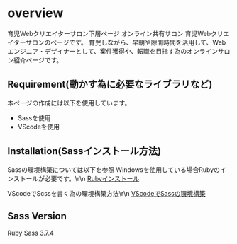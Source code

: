 # overview
育児Webクリエイターサロン下層ページ
オンライン共有サロン 育児Webクリエイターサロンのページです。
育児しながら、早朝や隙間時間を活用して、Webエンジニア・デザイナーとして、案件獲得や、転職を目指す為のオンラインサロン紹介ページです。

## Requirement(動かす為に必要なライブラリなど)
本ページの作成には以下を使用しています。
- Sassを使用
- VScodeを使用

## Installation(Sassインストール方法)
Sassの環境構築については以下を参照
Windowsを使用している場合Rubyのインストールが必要です。\r\n
[Rubyインストール](https://helog.jp/development/ruby-sass/)

VScodeでScssを書く為の環境構築方法\r\n
[VScodeでSassの環境構築](https://webdesign-trends.net/entry/9295)

## Sass Version
Ruby Sass 3.7.4


